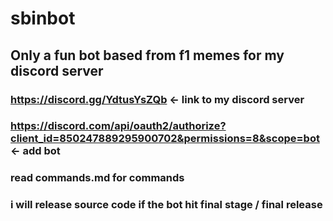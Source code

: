 # sbinbot
## Only a fun bot based from f1 memes for my discord server
### https://discord.gg/YdtusYsZQb <- link to my discord server
### https://discord.com/api/oauth2/authorize?client_id=850247889295900702&permissions=8&scope=bot <- add bot
### read commands.md for commands 
### i will release source code if the bot hit final stage / final release

